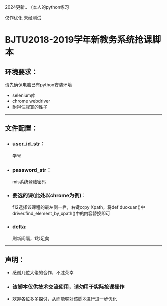 2024更新..
（本人的python练习

仅作优化 未经测试


BJTU2018-2019学年新教务系统抢课脚本
======
## 环境要求：
  请先确保电脑已有python安装环境
  * selenium库
  * chrome webdriver
  * 耐得住寂寞的性子
  
------
## 文件配置：
  * ### user_id_str：<br>
     学号
  * ### password_str：<br>
     mis系统登陆密码
  * ### 要选的课(此处以chrome为例)：<br>
     f12选择该课程的最左侧一栏，右键copy Xpath，将def duoxuan()中<br>
     driver.find_element_by_xpath()中的内容替换即可
  * ### delta:
     刷新间隔，1秒足矣
     
------
## 声明：
  * 感谢几位大佬的合作，不胜荣幸
  * ### 该脚本仅供技术交流使用，请勿用于实际抢课操作
  * 欢迎各位多多探讨，从而能够对该脚本进行进一步优化
